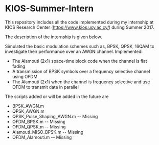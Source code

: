 # KIOS-Summer-Intern
This repository includes all the code implemented during my internship at KIOS Research Center (https://www.kios.ucy.ac.cy/) during Summer 2017.

The description of the internship is given below.

Simulated the basic modulation schemes such as, BPSK, QPSK, 16QAM to investigate their performance over an AWGN channel.
Implemented:
* The Alamouti (2x1) space-time block code when the channel is flat fading
* A transmission of BPSK symbols over a frequency selective channel using  OFDM
* The Alamouti (2x1) when the channel is frequency selective and use OFDM to transmit data in parallel

The scripts added or will be added in the future are

* BPSK_AWGN.m 
* QPSK_AWGN.m 
* QPSK_Pulse_Shaping_AWGN.m -- Missing
* OFDM_BPSK.m -- Missing
* OFDM_QPSK.m -- Missing
* Alamouti_MISO_BPSK.m -- Missing
* OFDM_Alamouti.m -- Missing
